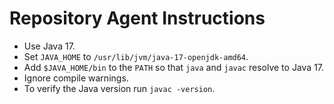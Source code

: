 # Repository Agent Instructions

- Use Java 17.
- Set `JAVA_HOME` to `/usr/lib/jvm/java-17-openjdk-amd64`.
- Add `$JAVA_HOME/bin` to the `PATH` so that `java` and `javac` resolve to Java 17.
- Ignore compile warnings.
- To verify the Java version run `javac -version`.
